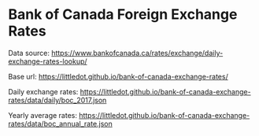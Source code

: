 # Bank of Canada Foreign Exchange Rates

Data source: https://www.bankofcanada.ca/rates/exchange/daily-exchange-rates-lookup/

Base url: https://littledot.github.io/bank-of-canada-exchange-rates/

Daily exchange rates: https://littledot.github.io/bank-of-canada-exchange-rates/data/daily/boc_2017.json

Yearly average rates: https://littledot.github.io/bank-of-canada-exchange-rates/data/boc_annual_rate.json

